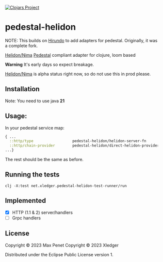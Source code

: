[![Clojars Project](https://img.shields.io/clojars/v/net.xledger/pedestal-helidon.svg?include_prereleases)](https://clojars.org/net.xledger/pedestal-helidon)

# pedestal-helidon

NOTE: This builds on [Hirundo](https://github.com/mpenet/hirundo) to add adapters for pedestal. Originally, it was a complete fork.

[Helidon/Nima](https://helidon.io/nima) [Pedestal](https://github.com/pedestal/pedestal) compliant adapter for clojure, loom based 

**Warning** It's early days so expect breakage.

[Helidon/Nima](https://helidon.io/nima) is alpha status right now, so do not use this in prod please. 

## Installation

Note: You need to use java **21**

## Usage:

In your pedestal service map:

```clojure
{ ...
  ::http/type                  pedestal-helidon/helidon-server-fn
  ::http/chain-provider        pedestal-helidon/direct-helidon-provider
...}
```

The rest should be the same as before.

## Running the tests

`clj -X:test net.xledger.pedestal-helidon-test-runner/run`

## Implemented

- [x] HTTP (1.1 & 2) server/handlers
- [ ] Grpc handlers

## License

Copyright © 2023 Max Penet 
Copyright © 2023 Xledger

Distributed under the Eclipse Public License version 1.
